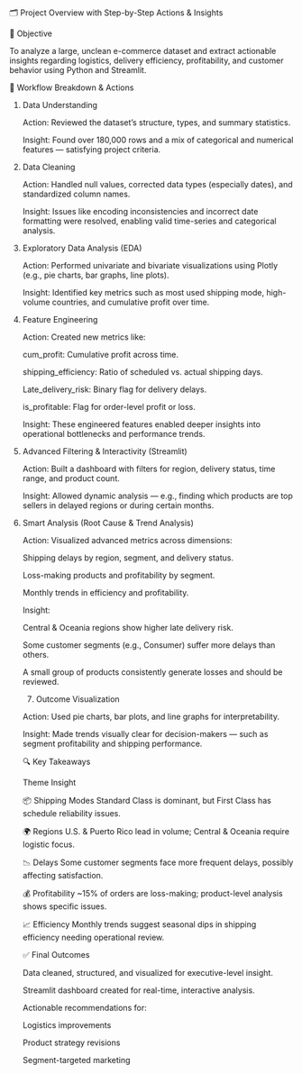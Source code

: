 🗂 Project Overview with Step-by-Step Actions & Insights

🎯 Objective

To analyze a large, unclean e-commerce dataset and extract actionable insights regarding logistics, delivery efficiency, profitability, and customer behavior using Python and Streamlit.

🧭 Workflow Breakdown & Actions

1. Data Understanding

   Action: Reviewed the dataset’s structure, types, and summary statistics.

   Insight: Found over 180,000 rows and a mix of categorical and numerical features — satisfying project criteria.

2. Data Cleaning

   Action: Handled null values, corrected data types (especially dates), and standardized column names.

   Insight: Issues like encoding inconsistencies and incorrect date formatting were resolved, enabling valid time-series and categorical analysis.

3. Exploratory Data Analysis (EDA)

   Action: Performed univariate and bivariate visualizations using Plotly (e.g., pie charts, bar graphs, line plots).

   Insight: Identified key metrics such as most used shipping mode, high-volume countries, and cumulative profit over time.

4. Feature Engineering
   
   Action: Created new metrics like:

      cum_profit: Cumulative profit across time.

      shipping_efficiency: Ratio of scheduled vs. actual shipping days.

      Late_delivery_risk: Binary flag for delivery delays.

      is_profitable: Flag for order-level profit or loss.

   Insight: These engineered features enabled deeper insights into operational bottlenecks and performance trends.

5. Advanced Filtering & Interactivity (Streamlit)
   
   Action: Built a dashboard with filters for region, delivery status, time range, and product count.

   Insight: Allowed dynamic analysis — e.g., finding which products are top sellers in delayed regions or during certain months.

6. Smart Analysis (Root Cause & Trend Analysis)
   
   Action: Visualized advanced metrics across dimensions:

   Shipping delays by region, segment, and delivery status.

   Loss-making products and profitability by segment.

   Monthly trends in efficiency and profitability.

   Insight:

   Central & Oceania regions show higher late delivery risk.

   Some customer segments (e.g., Consumer) suffer more delays than others.

   A small group of products consistently generate losses and should be reviewed.

   7. Outcome Visualization
   
   Action: Used pie charts, bar plots, and line graphs for interpretability.

   Insight: Made trends visually clear for decision-makers — such as segment profitability and shipping performance.

   🔍 Key Takeaways

   Theme	Insight

   📦 Shipping Modes	Standard Class is dominant, but First Class has schedule reliability issues.

   🌍 Regions	U.S. & Puerto Rico lead in volume; Central & Oceania require logistic focus.

   📉 Delays	Some customer segments face more frequent delays, possibly affecting satisfaction.

   💰 Profitability	~15% of orders are loss-making; product-level analysis shows specific issues.
   
   📈 Efficiency	Monthly trends suggest seasonal dips in shipping efficiency needing operational review.

   ✅ Final Outcomes

   Data cleaned, structured, and visualized for executive-level insight.

   Streamlit dashboard created for real-time, interactive analysis.

   Actionable recommendations for:

   Logistics improvements

   Product strategy revisions

   Segment-targeted marketing
